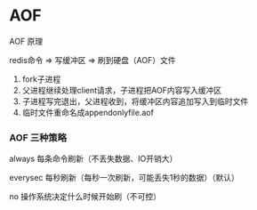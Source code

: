 # AOF
AOF 原理

redis命令 ⇒ 写缓冲区 ⇒ 刷到硬盘（AOF）文件

1. fork子进程
2. 父进程继续处理client请求，子进程把AOF内容写入缓冲区
3. 子进程写完退出，父进程收到，将缓冲区内容追加写入到临时文件
4. 临时文件重命名成appendonlyfile.aof

### AOF 三种策略

always 每条命令刷新（不丢失数据、IO开销大）

everysec 每秒刷新（每秒一次刷新，可能丢失1秒的数据）（默认）

no 操作系统决定什么时候开始刷（不可控）
